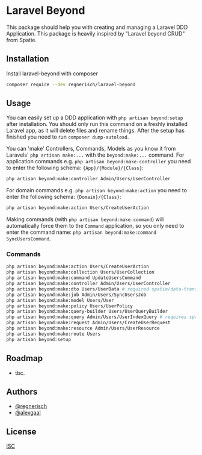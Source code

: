 # Laravel Beyond

This package should help you with creating and managing a Laravel DDD Application. 
This package is heavily inspired by "Laravel beyond CRUD" from Spatie.

## Installation

Install laravel-beyond with composer

```bash
composer require --dev regnerisch/laravel-beyond
```

## Usage

You can easily set up a DDD application with `php artisan beyond:setup` after installation. You should only run this 
command on a freshly installed Laravel app, as it will delete files and rename things. After the setup has finished
you need to run `composer dump-autoload`.

You can 'make' Controllers, Commands, Models as you know it from Laravels' `php artisan make:...` with the `beyond:make:...` command.
For application commands e.g. `php artisan beyond:make:controller` you need to enter the following schema: `{App}/{Module}/{Class}`:
```bash
php artisan beyond:make:controller Admin/Users/UserController
```

For domain commands e.g. `php artisan beyond:make:action` you need to enter the following schema: `{Domain}/{Class}`:
```bash
php artisan beyond:make:action Users/CreateUserAction
```

Making commands (with `php artisan beyond:make:command`) will automatically force them to the `Command` application, so you 
only need to enter the command name: `php artisan beyond:make:command SyncUsersCommand`.

### Commands
```bash
php artisan beyond:make:action Users/CreateUserAction
php artisan beyond:make:collection Users/UserCollection
php artisan beyond:make:command UpdateUsersCommand
php artisan beyond:make:controller Admin/Users/UserController
php artisan beyond:make:dto Users/UserData # required spatie/data-transfer-object
php artisan beyond:make:job Admin/Users/SyncUsersJob
php artisan beyond:make:model Users/User
php artisan beyond:make:policy Users/UserPolicy
php artisan beyond:make:query-builder Users/UserQueryBuilder
php artisan beyond:make:query Admin/Users/UserIndexQuery # requires spatie/laravel-query-builder
php artisan beyond:make:request Admin/Users/CreateUserRequest
php artisan beyond:make:resource Admin/Users/UserResource
php artisan beyond:make:route Users
php artisan beyond:setup
```

## Roadmap

- tbc.

## Authors

- [@regnerisch](https://github.com/regnerisch)
- [@alexgaal](https://github.com/alexgaal)

## License

[ISC](LICENSE.md)

